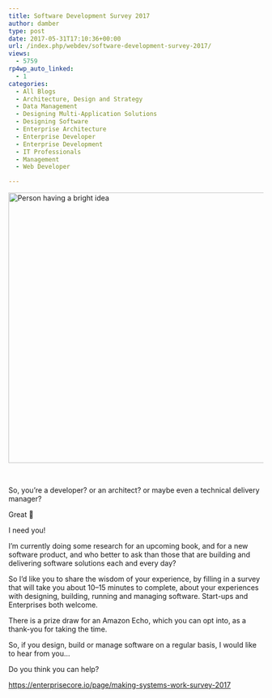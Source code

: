```yaml
---
title: Software Development Survey 2017
author: damber
type: post
date: 2017-05-31T17:10:36+00:00
url: /index.php/webdev/software-development-survey-2017/
views:
  - 5759
rp4wp_auto_linked:
  - 1
categories:
  - All Blogs
  - Architecture, Design and Strategy
  - Data Management
  - Designing Multi-Application Solutions
  - Designing Software
  - Enterprise Architecture
  - Enterprise Developer
  - Enterprise Development
  - IT Professionals
  - Management
  - Web Developer

---
```

<p class="graf graf--p graf-after--figure">
  <img class="aligncenter size-large wp-image-8652" src="http://blogs.ltd.local/wp-content/uploads/2017/05/shutterstock_374219557-small-1024x683.jpg" alt="Person having a bright idea" width="800" height="533" srcset="http://blogs.ltd.local/wp-content/uploads/2017/05/shutterstock_374219557-small-1024x683.jpg 1024w, http://blogs.ltd.local/wp-content/uploads/2017/05/shutterstock_374219557-small-300x200.jpg 300w, http://blogs.ltd.local/wp-content/uploads/2017/05/shutterstock_374219557-small-768x512.jpg 768w, http://blogs.ltd.local/wp-content/uploads/2017/05/shutterstock_374219557-small.jpg 1440w" sizes="(max-width: 800px) 100vw, 800px" />
</p>

&nbsp;

<p id="f163" class="graf graf--p graf-after--figure">
  So, you’re a developer? or an architect? or maybe even a technical delivery manager?
</p>

<p id="654c" class="graf graf--p graf-after--p">
  Great 🙂
</p>

<p id="e525" class="graf graf--p graf-after--p">
  I need you!
</p>

<p id="4ba4" class="graf graf--p graf-after--p">
  I’m currently doing some research for an upcoming book, and for a new software product, and who better to ask than those that are building and delivering software solutions each and every day?
</p>

<p id="4b38" class="graf graf--p graf-after--p">
  So I’d like you to share the wisdom of your experience, by filling in a survey that will take you about 10–15 minutes to complete, about your experiences with designing, building, running and managing software. Start-ups and Enterprises both welcome.
</p>

<p id="5c00" class="graf graf--p graf-after--p">
  There is a prize draw for an Amazon Echo, which you can opt into, as a thank-you for taking the time.
</p>

<p id="8b54" class="graf graf--p graf-after--p">
  So, if you design, build or manage software on a regular basis, I would like to hear from you…
</p>

<p id="3ecf" class="graf graf--p graf-after--p">
  Do you think you can help?
</p>

<p id="1415" class="graf graf--p graf-after--p graf--trailing">
  <a class="markup--anchor markup--p-anchor" href="https://enterprisecore.io/page/making-systems-work-survey-2017" target="_blank" rel="noopener">https://enterprisecore.io/page/making-systems-work-survey-2017</a>
</p>

&nbsp;

&nbsp;